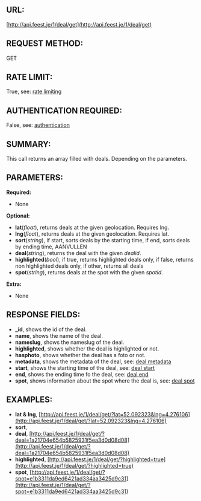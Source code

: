 URL:
----
[http://api.feest.je/1/deal/get](http://api.feest.je/1/deal/get)

REQUEST METHOD:
---------------
GET

RATE LIMIT:
-----------
True, see: [rate limiting](<link naar ratelimitpagina>)

AUTHENTICATION REQUIRED:
------------------------
False, see: [authentication](<link naar authenticationpagina>)

SUMMARY:
--------
This call returns an array filled with deals. Depending on the parameters.

PARAMETERS:
-----------

**Required:**

 - None
 
**Optional:**

 - **lat**(*float*), returns deals at the given geolocation. Requires lng.
 - **lng**(*float*), returns deals at the given geolocation. Requires lat.
 - **sort**(*string*), if start, sorts deals by the starting time, if end, sorts deals by ending time, AANVULLEN
 - **deal**(*string*), returns the deal with the given *dealid*.
 - **highlighted**(*bool*), if true, returns highlighted deals only, if false, returns non highlighted deals only, if other, returns all deals
 - **spot**(*string*), returns deals at the spot with the given *spotid*.

**Extra:**

 - None

RESPONSE FIELDS:
----------------

 - **_id**, shows the id of the deal.
 - **name**, shows the name of the deal.
 - **nameslug**, shows the nameslug of the deal.
 - **highlighted**, shows whether the deal is highlighted or not.
 - **hasphoto**, shows whether the deal has a foto or not.
 - **metadata**, shows the metadata of the deal, see: [deal metadata](<link naar metadata pagina>)
 - **start**, shows the starting time of the deal, see: [deal start](<link naar start pagina>)
 - **end**, shows the ending time fo the deal, see: [deal end](<link naar end pagina>)
 - **spot**, shows information about the spot where the deal is, see: [deal spot](<link naar spot pagina>)

EXAMPLES:
---------

 - **lat & lng**, [http://api.feest.je/1/deal/get/?lat=52.092323&lng=4.276106](http://api.feest.je/1/deal/get/?lat=52.092323&lng=4.276106)
 - **sort**,
 - **deal**, [http://api.feest.je/1/deal/get/?deal=1a21704e654b5825931f5ea3d0d08d08](http://api.feest.je/1/deal/get/?deal=1a21704e654b5825931f5ea3d0d08d08)
 - **highlighted**, [http://api.feest.je/1/deal/get/?highlighted=true](http://api.feest.je/1/deal/get/?highlighted=true)
 - **spot**, [http://api.feest.je/1/deal/get/?spot=e1b3311da9ed6421ad334aa3425d9c31](http://api.feest.je/1/deal/get/?spot=e1b3311da9ed6421ad334aa3425d9c31)